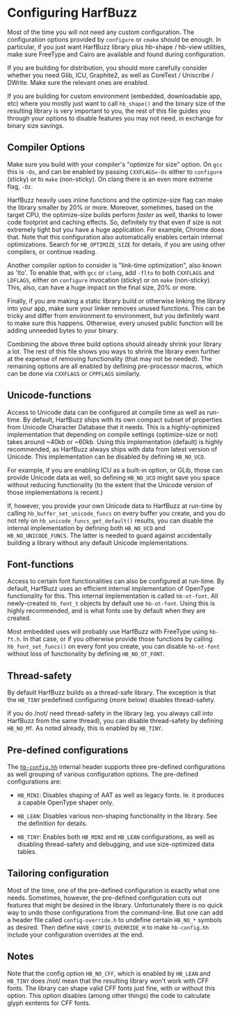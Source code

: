 # Configuring HarfBuzz

Most of the time you will not need any custom configuration.  The configuration
options provided by `configure` or `cmake` should be enough.  In particular,
if you just want HarfBuzz library plus hb-shape / hb-view utilities, make sure
FreeType and Cairo are available and found during configuration.

If you are building for distribution, you should more carefully consider whether
you need Glib, ICU, Graphite2, as well as CoreText / Uniscribe / DWrite.  Make
sure the relevant ones are enabled.

If you are building for custom environment (embedded, downloadable app, etc)
where you mostly just want to call `hb_shape()` and the binary size of the
resulting library is very important to you, the rest of this file guides you
through your options to disable features you may not need, in exchange for
binary size savings.

## Compiler Options

Make sure you build with your compiler's "optimize for size" option.  On `gcc`
this is `-Os`, and can be enabled by passing `CXXFLAGS=-Os` either to `configure`
(sticky) or to `make` (non-sticky).  On clang there is an even more extreme flag,
`-Oz`.

HarfBuzz heavily uses inline functions and the optimize-size flag can make the
library smaller by 20% or more.  Moreover, sometimes, based on the target CPU,
the optimize-size builds perform *faster* as well, thanks to lower code
footprint and caching effects.  So, definitely try that even if size is not
extremely tight but you have a huge application.  For example, Chrome does
that.  Note that this configuration also automatically enables certain internal
optimizations.  Search for `HB_OPTIMIZE_SIZE` for details, if you are using
other compilers, or continue reading.

Another compiler option to consider is "link-time optimization", also known as
'lto'.  To enable that, with `gcc` or `clang`, add `-flto` to both `CXXFLAGS`
and `LDFLAGS`, either on `configure` invocation (sticky) or on `make` (non-sticky).
This, also, can have a huge impact on the final size, 20% or more.

Finally, if you are making a static library build or otherwise linking the
library into your app, make sure your linker removes unused functions.  This
can be tricky and differ from environment to environment, but you definitely
want to make sure this happens.  Otherwise, every unused public function will
be adding unneeded bytes to your binary.

Combining the above three build options should already shrink your library a lot.
The rest of this file shows you ways to shrink the library even further at the
expense of removing functionality (that may not be needed).  The remaining
options are all enabled by defining pre-processor macros, which can be done
via `CXXFLAGS` or `CPPFLAGS` similarly.


## Unicode-functions

Access to Unicode data can be configured at compile time as well as run-time.
By default, HarfBuzz ships with its own compact subset of properties from
Unicode Character Database that it needs.  This is a highly-optimized
implementation that depending on compile settings (optimize-size or not)
takes around ~40kb or ~60kb.  Using this implementation (default) is highly
recommended, as HarfBuzz always ships with data from latest version of Unicode.
This implementation can be disabled by defining `HB_NO_UCD`.

For example, if you are enabling ICU as a built-in option, or GLib, those
can provide Unicode data as well, so defining `HB_NO_UCD` might save you
space without reducing functionality (to the extent that the Unicode version
of those implementations is recent.)

If, however, you provide your own Unicode data to HarfBuzz at run-time by
calling `hb_buffer_set_unicode_funcs` on every buffer you create, and you do
not rely on `hb_unicode_funcs_get_default()` results, you can disable the
internal implementation by defining both `HB_NO_UCD` and `HB_NO_UNICODE_FUNCS`.
The latter is needed to guard against accidentally building a library without
any default Unicode implementations.


## Font-functions

Access to certain font functionalities can also be configured at run-time.  By
default, HarfBuzz uses an efficient internal implementation of OpenType
functionality for this.  This internal implementation is called `hb-ot-font`.
All newly-created `hb_font_t` objects by default use `hb-ot-font`.  Using this
is highly recommended, and is what fonts use by default when they are created.

Most embedded uses will probably use HarfBuzz with FreeType using `hb-ft.h`.
In that case, or if you otherwise provide those functions by calling
`hb_font_set_funcs()` on every font you create, you can disable `hb-ot-font`
without loss of functionality by defining `HB_NO_OT_FONT`.


## Thread-safety

By default HarfBuzz builds as a thread-safe library.  The exception is that
the `HB_TINY` predefined configuring (more below) disables thread-safety.

If you do /not/ need thread-safety in the library (eg. you always call into
HarfBuzz from the same thread), you can disable thread-safety by defining
`HB_NO_MT`.  As noted already, this is enabled by `HB_TINY`.


## Pre-defined configurations

The [`hb-config.hh`](src/hb-config.hh) internal header supports three
pre-defined configurations as well grouping of various configuration options.
The pre-defined configurations are:

  * `HB_MINI`: Disables shaping of AAT as well as legacy fonts.  Ie. it produces
    a capable OpenType shaper only.

  * `HB_LEAN`: Disables various non-shaping functionality in the library.  See
    the definition for details.

  * `HB_TINY`: Enables both `HB_MINI` and `HB_LEAN` configurations, as well as
    disabling thread-safety and debugging, and use size-optimized data tables.


## Tailoring configuration

Most of the time, one of the pre-defined configuration is exactly what one needs.
Sometimes, however, the pre-defined configuration cuts out features that might
be desired in the library.  Unfortunately there is no quick way to undo those
configurations from the command-line.  But one can add a header file called
`config-override.h` to undefine certain `HB_NO_*` symbols as desired.  Then
define `HAVE_CONFIG_OVERRIDE_H` to make `hb-config.hh` include your configuration
overrides at the end.


## Notes

Note that the config option `HB_NO_CFF`, which is enabled by `HB_LEAN` and
`HB_TINY` does /not/ mean that the resulting library won't work with CFF fonts.
The library can shape valid CFF fonts just fine, with or without this option.
This option disables (among other things) the code to calculate glyph exntents
for CFF fonts.
